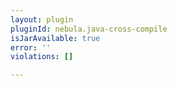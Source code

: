 ```yaml
---
layout: plugin
pluginId: nebula.java-cross-compile
isJarAvailable: true
error: ''
violations: []

---
```


